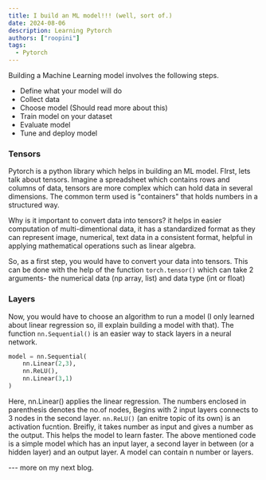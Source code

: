 ```yaml
---
title: I build an ML model!!! (well, sort of.)
date: 2024-08-06
description: Learning Pytorch
authors: ["roopini"]
tags:
  - Pytorch
---
```

Building a Machine Learning model involves the following steps. 
- Define what your model will do
- Collect data
- Choose model (Should read more about this)
- Train model on your dataset
- Evaluate model
- Tune and deploy model

### Tensors
Pytorch is a python library which helps in building an ML model. 
FIrst, lets talk about tensors. Imagine a spreadsheet which contains rows and columns of data, tensors are more complex which can hold data in several dimensions. The common term used is "containers" that holds numbers in a structured way. 

Why is it important to convert data into tensors? it helps in easier computation of multi-dimentional data, it has a standardized format as they can represent image, numerical, text data in a consistent format, helpful in applying mathematical operations such as linear algebra. 

So, as a first step, you would have to convert your data into tensors. This can be done with the help of the function `torch.tensor()` which can take 2 arguments- the numerical data (np array, list) and data type (int or float) 

### Layers 
Now, you would have to choose an algorithm to run a model (I only learned about linear regression so, ill explain building a model with that). The function `nn.Sequential()` is an easier way to stack layers in a neural network. 
```python
model = nn.Sequential(
    nn.Linear(2,3),
    nn.ReLU(),
    nn.Linear(3,1)
)
```

Here, nn.Linear() applies the linear regression. The numbers enclosed in parenthesis denotes the no.of nodes, Begins with 2 input layers connects to 3 nodes in the second layer. `nn.ReLU()` (an enitre topic of its own) is an activation fucntion. Breifly, it takes number as input and gives a number as the output. This helps the model to learn faster. The above mentioned code is a simple model which has an input layer, a second layer in between (or a hidden layer) and an output layer. A model can contain n number or layers. 

--- more on my next blog. 
